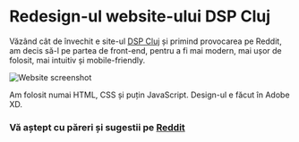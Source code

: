 # Redesign-ul website-ului DSP Cluj

Văzând cât de învechit e site-ul [DSP Cluj](https://dspcluj.ro) și primind provocarea pe Reddit, am decis să-l pe partea de front-end, pentru a fi mai modern, mai ușor de folosit, mai intuitiv și mobile-friendly.

![Website screenshot](https://i.postimg.cc/G2s5T3v9/screencapture-127-0-0-1-5500-index-html-2021-07-26-15-59-02.png)

Am folosit numai HTML, CSS și puțin JavaScript. Design-ul e făcut în Adobe XD. 


### Vă aștept cu păreri și sugestii pe [Reddit](https://reddit.com)
